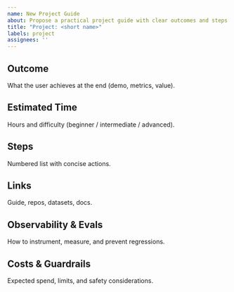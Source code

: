 ```yaml
---
name: New Project Guide
about: Propose a practical project guide with clear outcomes and steps
title: "Project: <short name>"
labels: project
assignees: ''
---
```


## Outcome
What the user achieves at the end (demo, metrics, value).

## Estimated Time
Hours and difficulty (beginner / intermediate / advanced).

## Steps
Numbered list with concise actions.

## Links
Guide, repos, datasets, docs.

## Observability & Evals
How to instrument, measure, and prevent regressions.

## Costs & Guardrails
Expected spend, limits, and safety considerations.

